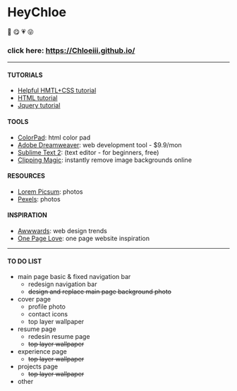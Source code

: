 # HeyChloe
:girl: :yum: :heartpulse: :stuck_out_tongue_closed_eyes:
### click here: https://Chloeiii.github.io/
----
#### TUTORIALS
* [Helpful HMTL+CSS tutorial](https://www.w3.org/Style/Examples/011/firstcss.en.html)    
* [HTML tutorial](https://www.w3schools.com/html/html_intro.asp)    
* [Jquery tutorial](https://www.w3schools.com/JQuery/)    

#### TOOLS
* [ColorPad](http://htmlcolorcodes.com/): html color pad   
* [Adobe Dreamweaver](http://www.adobe.com/cn/products/dreamweaver/free-trial-download.html): web development tool - $9.9/mon  
* [Sublime Text 2](https://www.sublimetext.com/2): (text editor - for beginners, free)   
* [Clipping Magic](https://clippingmagic.com/): instantly remove image backgrounds online

#### RESOURCES
* [Lorem Picsum](https://picsum.photos/): photos  
* [Pexels](https://www.pexels.com/): photos  

#### INSPIRATION
* [Awwwards](https://www.awwwards.com/): web design trends   
* [One Page Love](https://onepagelove.com/): one page website inspiration  
----

#### TO DO LIST
* main page basic & fixed navigation bar 
	* redesign navigation bar
	* ~~design and replace main page background photo~~    
* cover page
	* profile photo
	* contact icons
	* top layer wallpaper
* resume page
	* redesin resume page
	* ~~top layer wallpaper~~  
* experience page  
	* ~~top layer wallpaper~~  
* projects page 
	* ~~top layer wallpaper~~  
* other

